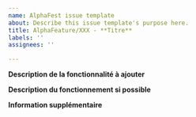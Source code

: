 ```yaml
---
name: AlphaFest issue template
about: Describe this issue template's purpose here.
title: AlphaFeature/XXX - **Titre**
labels: ''
assignees: ''

---
```


**Description de la fonctionnalité à ajouter**

**Description du fonctionnement si possible**

**Information supplémentaire**
